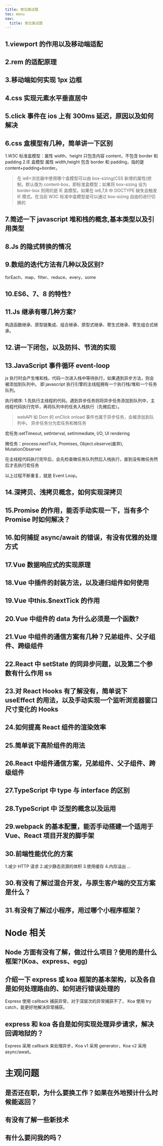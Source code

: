 ```yaml
---
title: 常见面试题
toc: menu
nav:
  title: 常见面试题
---
```


## 1.viewport 的作用以及移动端适配

## 2.rem 的适配原理

## 3.移动端如何实现 1px 边框

## 4.css 实现元素水平垂直居中

## 5.click 事件在 ios 上有 300ms 延迟，原因以及如何解决

## 6.css 盒模型有几种，简单讲一下区别

1.W3C 标准盒模型：属性 width、height 只包含内容 content，不包含 border 和 padding
2.IE 盒模型 属性 width,height 包含 border 和 padding，指的是 content+padding+border。

> 在 ie8+浏览器中使用哪个盒模型可以由 box-sizing(CSS 新增的属性)控制，默认值为 content-box，即标准盒模型；如果将 box-sizing 设为 border-box 则用的是 IE 盒模型。如果在 ie6,7,8 中 DOCTYPE 缺失会触发 IE 模式。在当前 W3C 标准中盒模型是可以通过 box-sizing 自由的进行切换的

## 7.简述一下 javascript 堆和栈的概念,基本类型以及引用类型

## 8.Js 的隐式转换的情况

## 9.数组的迭代方法有几种以及区别?

forEach、map、filter、reduce、every、some

## 10.ES6、7、8 的特性?

## 11.Js 继承有哪几种方案?

构造函数继承、原型链集成、组合继承、原型式继承、寄生式继承、寄生组合式继承。

## 12.讲一下闭包，以及防抖、节流的实现

## 13.JavaScript 事件循环 event-loop

js 执行时会产生堆和栈，代码一次进入栈中等待执行，如果遇到异步方法，则会被添加到队列中。
即 javascript 执行引擎的主线程拥有一个执行栈/堆和一个任务队列。

执行顺序: 1.先执行主线程的代码，遇到异步任务则将异步任务添加到队列中，主线程代码执行完毕，再将队列中的任务入栈执行（先微后宏）。

> webAPI 如 Dom 的 onClick onload 事件也属于异步任务，会被添加到队列中。
> 异步任务分为宏任务和微任务

宏任务:setTimeout, setInterval, setImmediate, I/O, UI rendering

微任务：process.nextTick, Promises, Object.observe(废弃), MutationObserver

在主线程代码执行完毕后，会先检查微任务队列然后入栈执行，直到没有微任务然后才去执行宏任务

以上过程不断重复，就是 Event Loop。

## 14.深拷贝、浅拷贝概念，如何实现深拷贝

## 15.Promise 的作用，能否手动实现一下，当有多个 Promise 时如何解决？

## 16.如何捕捉 async/await 的错误，有没有优雅的处理方式

## 17.Vue 数据响应式的实现原理

## 18.Vue 中插件的封装方法，以及递归组件如何使用

## 19.Vue 中this.$nextTick 的作用

## 20.Vue 中组件的 data 为什么必须是一个函数?

## 21.Vue 中组件的通信方案有几种？兄弟组件、父子组件、跨级组件

## 22.React 中 setState 的同异步问题，以及第二个参数有什么作用 ss

## 23.对 React Hooks 有了解没有，简单说下 useEffect 的用法，以及手动实现一个监听浏览器窗口尺寸变化的 Hooks

## 24.如何提高 React 组件的渲染效率

## 25.简单说下高阶组件的用法

## 26.React 中组件通信方案，兄弟组件、父子组件、跨级组件

## 27.TypeScript 中 type 与 interface 的区别

## 28.TypeScript 中 泛型的概念以及运用

## 29.webpack 的基本配置，能否手动搭建一个适用于 Vue、React 项目开发的脚手架

## 30.前端性能优化的方案

1.减少 HTTP 请求 2.减少静态资源的体积 3.使用缓存 4.内存溢出
...

## 30.有没有了解过混合开发，与原生客户端的交互方案是什么？

## 31.有没有了解过小程序，用过哪个小程序框架？

# Node 相关

## Node 方面有没有了解，做过什么项目？使用的是什么框架?(Koa、express、egg)

## 介绍一下 express 或 koa 框架的基本架构，以及各自是如何处理路由的、如何进行错误处理的

Express 使用 callback 捕获异常，对于深层次的异常捕获不了，
Koa 使用 try catch，能更好地解决异常捕获。

## express 和 koa 各自是如何实现处理异步请求，解决回调地狱的？

Express 采用 callback 来处理异步，Koa v1 采用 generator，Koa v2 采用 async/await。

# 主观问题

## 是否还在职，为什么要换工作？如果在外地预计什么时候能返回？

## 有没有了解一些新技术

## 有什么要问我的吗？
